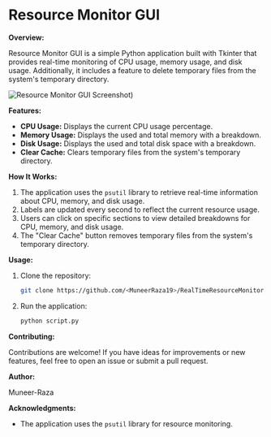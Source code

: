 # Resource Monitor GUI

**Overview:**

Resource Monitor GUI is a simple Python application built with Tkinter that provides real-time monitoring of CPU usage, memory usage, and disk usage. Additionally, it includes a feature to delete temporary files from the system's temporary directory.

![Resource Monitor GUI Screenshot](https://ibb.co/Cv5mqXp))

**Features:**

- **CPU Usage:** Displays the current CPU usage percentage.
- **Memory Usage:** Displays the used and total memory with a breakdown.
- **Disk Usage:** Displays the used and total disk space with a breakdown.
- **Clear Cache:** Clears temporary files from the system's temporary directory.

**How It Works:**

1. The application uses the `psutil` library to retrieve real-time information about CPU, memory, and disk usage.
2. Labels are updated every second to reflect the current resource usage.
3. Users can click on specific sections to view detailed breakdowns for CPU, memory, and disk usage.
4. The "Clear Cache" button removes temporary files from the system's temporary directory.

**Usage:**

1. Clone the repository:

    ```bash
    git clone https://github.com/<MuneerRaza19>/RealTimeResourceMonitor.git)
    ```

2. Run the application:

    ```bash
    python script.py
    ```

**Contributing:**

Contributions are welcome! If you have ideas for improvements or new features, feel free to open an issue or submit a pull request.



**Author:**

Muneer-Raza 

**Acknowledgments:**

- The application uses the `psutil` library for resource monitoring.
